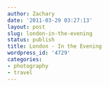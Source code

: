 ```yaml
---
author: Zachary 
date: '2011-03-29 03:27:13'
layout: post
slug: london-in-the-evening
status: publish
title: London - In the Evening
wordpress_id: '4729'
categories:
- photography
- travel
---
```


<div class="image" id="5566233244"></div>
